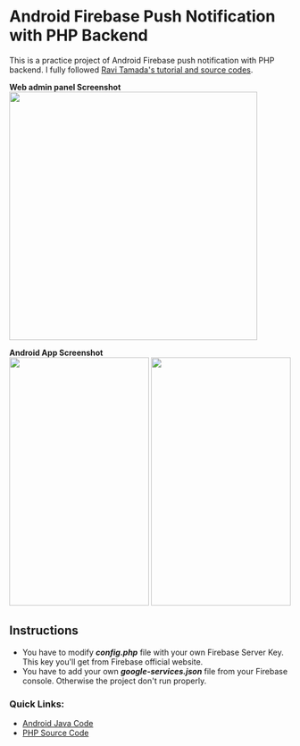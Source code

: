 # Android Firebase Push Notification with PHP Backend

This is a practice project of Android Firebase push notification with PHP backend.
I fully followed [Ravi Tamada's tutorial and source codes](http://www.androidhive.info/2012/10/android-push-notifications-using-google-cloud-messaging-gcm-php-and-mysql/).

**Web admin panel Screenshot**<br>
<img src="https://raw.githubusercontent.com/hasancse91/Android-Firebase-Notification/master/data/admin_panel.png" height="444" />

**Android App Screenshot**<br>
<img src="https://raw.githubusercontent.com/hasancse91/Android-Firebase-Notification/master/data/screen1.png" width="250" height="444" />        <img src="https://raw.githubusercontent.com/hasancse91/Android-Firebase-Notification/master/data/screen2.png" width="250" height="444" />

## Instructions
- You have to modify ***config.php*** file with your own Firebase Server Key. This key you'll get from Firebase official website.
- You have to add your own ***google-services.json*** file from your Firebase console. Otherwise the project don't run properly.

### Quick Links:
- [Android Java Code](https://github.com/hasancse91/Android-Firebase-Notification/tree/master/Android-Firebase-Notification-SourceCode/app/src/main/java/com/hellohasan/android_firebase_notification)
- [PHP Source Code](https://github.com/hasancse91/Android-Firebase-Notification/tree/master/AndroidPushNotification-PHP-Backend)
